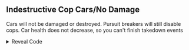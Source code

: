 ## Indestructive Cop Cars/No Damage

Cars will not be damaged or destroyed. Pursuit breakers will still disable cops. Car health does not decrease, so you can't finish takedown events

<details>
<summary>Reveal Code</summary>

```powerpc
0431F588 4E800020
0431D8F4 4E800020
```
</details>